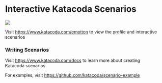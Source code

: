 # Interactive Katacoda Scenarios

[![](http://shields.katacoda.com/katacoda/emotton/count.svg)](https://www.katacoda.com/emotton "Get your profile on Katacoda.com")

Visit https://www.katacoda.com/emotton to view the profile and interactive scenarios

### Writing Scenarios
Visit https://www.katacoda.com/docs to learn more about creating Katacoda scenarios

For examples, visit https://github.com/katacoda/scenario-example
